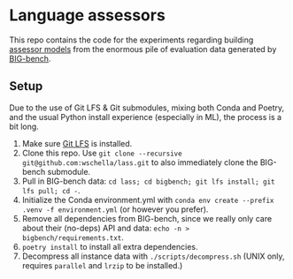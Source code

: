 # Language assessors

This repo contains the code for the experiments regarding building [assessor models](https://www.aaai.org/AAAI22Papers/SMT-00432-Hernandez-OralloJ.pdf) from the enormous pile of evaluation data generated by [BIG-bench](https://github.com/google/BIG-bench).

## Setup

Due to the use of Git LFS & Git submodules, mixing both Conda and Poetry, and the usual Python install experience (especially in ML), the process is a bit long.

1. Make sure [Git LFS](https://git-lfs.com/) is installed.
2. Clone this repo. Use `git clone --recursive git@github.com:wschella/lass.git` to also immediately clone the BIG-bench submodule.
3. Pull in BIG-bench data: `cd lass; cd bigbench; git lfs install; git lfs pull; cd -`.
4. Initialize the Conda environment.yml with `conda env create --prefix .venv -f environment.yml` (or however you prefer).
5. Remove all dependencies from BIG-bench, since we really only care about their (no-deps) API and data: `echo -n > bigbench/requirements.txt`.
6. `poetry install` to install all extra dependencies.
7. Decompress all instance data with `./scripts/decompress.sh` (UNIX only, requires `parallel` and `lrzip` to be installed.)
